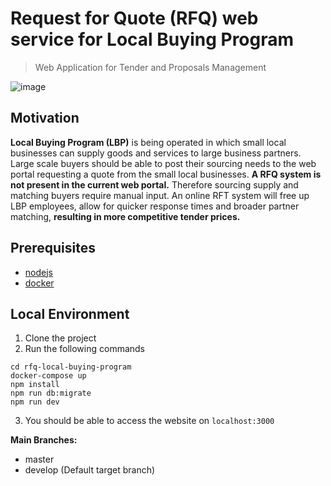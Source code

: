 # Request for Quote (RFQ) web service for Local Buying Program
> Web Application for Tender and Proposals Management

![image](https://user-images.githubusercontent.com/35501963/135051674-6cd2cc2e-1318-4503-8e67-bf630e9f5456.png)

## Motivation
**Local Buying Program (LBP)**  is being operated in which small local businesses can supply goods and services to large business partners. Large scale buyers should be able to post their sourcing needs to the web portal requesting a quote from the small local businesses. **A RFQ system is not present in the current web portal.** Therefore sourcing supply and matching buyers require manual input. An online RFT system will free up LBP employees, allow for quicker response times and broader partner matching, **resulting in more competitive tender prices.**

## Prerequisites

- [nodejs](https://nodejs.org/en/)
- [docker](https://www.docker.com/)

## Local Environment

1. Clone the project
2. Run the following commands

```
cd rfq-local-buying-program
docker-compose up
npm install
npm run db:migrate
npm run dev
```

3. You should be able to access the website on `localhost:3000`

**Main Branches:**

- master
- develop (Default target branch)
